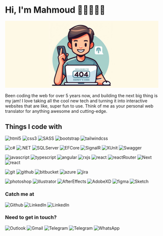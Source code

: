 
# Hi, I'm Mahmoud 👋🏻👨🏻‍💻
![mahmoud hamdy banner](header-image.jpg)

Been coding the web for over 5 years now, and building the next big thing is my jam! I love taking all the cool new tech and turning it into interactive websites that are like, super fun to use. Think of me as your personal web translator for anything awesome and cutting-edge.
<h2>Things I code with</h2>
<p>
  <img alt="html5" src="https://img.shields.io/badge/HTML5-%23E34F26.svg?style=flat&logo=html5&logoColor=white" />
  <img alt="css3" src="https://img.shields.io/badge/CSS3-%231572B6.svg?style=flat&logo=css3&logoColor=white" />
  <img alt="SASS" src="https://img.shields.io/badge/SASS-hotpink.svg?style=flat&logo=SASS&logoColor=white" />
  <img alt="bootstrap" src="https://img.shields.io/badge/Bootstrap-%238511FA.svg?style=flat&logo=bootstrap&logoColor=white" />
  <img alt="tailwindcss" src="https://img.shields.io/badge/TailwindCSS-%2338B2AC.svg?style=flat&logo=tailwind-css&logoColor=white" />
</p>
<p>
  <img alt="c#" src="https://img.shields.io/badge/C%23-%23239120.svg?style=flat&logo=csharp&logoColor=white" />
  <img alt=".NET" src="https://img.shields.io/badge/.NET-5C2D91?style=flat&logo=.net&logoColor=white" />
  <img alt="SQLServer" src="https://img.shields.io/badge/SQL%20Server-CC2927?style=flat&logo=microsoft%20sql%20server&logoColor=white" />
  <img alt="EFCore" src="https://img.shields.io/badge/EF%20Core-68217a?style=flat" />
  <img alt="SignalR" src="https://img.shields.io/badge/SignalR-59b4d9?style=flat" />
  <img alt="XUnit" src="https://img.shields.io/badge/XUnit-000000?style=flat" />
  <img alt="Swagger" src="https://img.shields.io/badge/-Swagger-%23Clojure?style=flat&logo=swagger&logoColor=white" />
</p>
<p>
  <img alt="javascript" src="https://img.shields.io/badge/JavaScript-%23323330.svg?style=flat&logo=javascript&logoColor=%23F7DF1E" />
  <img alt="typescript" src="https://img.shields.io/badge/TypeScript-%23007ACC.svg?style=flat&logo=typescript&logoColor=white" />
  <img alt="angular" src="https://img.shields.io/badge/Angular-%23DD0031.svg?style=flat&logo=angular&logoColor=white" />
  <img alt="rxjs" src="https://img.shields.io/badge/RXJS-%23B7178C.svg?style=flat&logo=reactivex&logoColor=white" />
  <img alt="react" src="https://img.shields.io/badge/React-%2320232a.svg?style=flat&logo=react&logoColor=%2361DAFB" />
  <img alt="reactRouter" src="https://img.shields.io/badge/React_Router-CA4245?style=flat&logo=react-router&logoColor=white" />
  <img alt="Next" src="https://img.shields.io/badge/Next-black?style=flat&logo=next.js&logoColor=white" />
  <img alt="react" src="https://img.shields.io/badge/VueJs-%2335495e.svg?style=flat&logo=vuedotjs&logoColor=%234FC08D" />
</p>
<p>
  <img alt="git" src="https://img.shields.io/badge/Git-%23F05033.svg?style=flat&logo=git&logoColor=white" />
  <img alt="github" src="https://img.shields.io/badge/Github-%23121011.svg?style=flat&logo=github&logoColor=white" />
  <img alt="bitbucket" src="https://img.shields.io/badge/Bitbucket-%230047B3.svg?style=flat&logo=bitbucket&logoColor=white" />
  <img alt="azure" src="https://img.shields.io/badge/Azure-%230072C6.svg?style=flat&logo=microsoftazure&logoColor=white" />
  <img alt="jira" src="https://img.shields.io/badge/Jira-%230A0FFF.svg?style=flat&logo=jira&logoColor=white" />
</p>
<p>
  <img alt="photoshop" src="https://img.shields.io/badge/PS-001833.svg?style=flat&logo=adobe%20photoshop&logoColor=2da9ff" />
  <img alt="illustrator" src="https://img.shields.io/badge/AI-330000.svg?style=flat&logo=adobe%20illustrator&logoColor=ff9a00" />
  <img alt="AfterEffects" src="https://img.shields.io/badge/AE-00005b.svg?style=flat&logo=Adobe%20After%20Effects&logoColor=9a9afc" />
  <img alt="AdobeXD" src="https://img.shields.io/badge/XD-470137?style=flat&logo=Adobe%20XD&logoColor=#FF61F6" />
  <img alt="figma" src="https://img.shields.io/badge/Figma-%23F24E1E.svg?style=flat&logo=figma&logoColor=white" />
  <img alt="Sketch" src="https://img.shields.io/badge/Sketch-FFB387?style=flat&logo=sketch&logoColor=black" />
</p>
<h3>Catch me at</h3>
<p>
  <a href="https://github.com/MHamdy71" target="_blank" style="text-decoration:none">
    <img alt="Github" src="https://img.shields.io/badge/Github-%23121011.svg?style=flat&logo=github&logoColor=white" />
  </a> 
  <a href="https://www.linkedin.com/in/mhamdy71" target="_blank" style="text-decoration:none">
    <img alt="LinkedIn" src="https://img.shields.io/badge/LinkedIn-%230077B5.svg?style=flat&logo=linkedin&logoColor=white" />
  </a> 
  <a href="https://www.behance.net/MHamdy71" target="_blank" style="text-decoration:none">
    <img alt="LinkedIn" src="https://img.shields.io/badge/Behance-1769ff?style=flat&logo=behance&logoColor=white" />
  </a> 
</p>
<h3>Need to get in touch?</h3>
<p>
  <a href="mailto:mahmoud-el-deeb@hotmail.com" target="_blank" style="text-decoration:none">
    <img alt="Outlook" src="https://img.shields.io/badge/Outlook-0078D4?style=Flat&logo=microsoft-outlook&logoColor=white" />
  </a> 
  <a href="mailto:mahmoud71.el.deeb@gmail.com" target="_blank" style="text-decoration:none">
    <img alt="Gmail" src="https://img.shields.io/badge/Gmail-D14836?style=flat&logo=gmail&logoColor=white" />
  </a> 
  <a href="https://t.me/MHamdy71" target="_blank" style="text-decoration:none">
    <img alt="Telegram" src="https://img.shields.io/badge/Telegram-2CA5E0?style=flat&logo=telegram&logoColor=white" />
  </a> 
  <a href="https://signal.me/#eu/dMpOg2hm88I81neqx9j6PHWVq2YSb6JiCpu7yCGENzdJ35GklIdOoJjayQ-j_90T" target="_blank" style="text-decoration:none">
    <img alt="Telegram" src="https://img.shields.io/badge/Signal-%23039BE5.svg?style=flat&logo=Signal&logoColor=white" />
  </a> 
  <a href="https://wa.me/message/5T4XLJJESOWDN1" target="_blank" style="text-decoration:none">
    <img alt="WhatsApp" src="https://img.shields.io/badge/WhatsApp-25D366?style=flat&logo=whatsapp&logoColor=white" />
  </a> 
</p>

